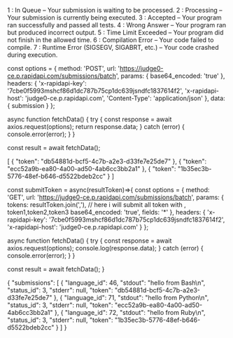 <!-- Judge0 Status Code  -->
1 : In Queue – Your submission is waiting to be processed.
2 : Processing – Your submission is currently being executed.
3 : Accepted – Your program ran successfully and passed all tests.
4 : Wrong Answer – Your program ran but produced incorrect output.
5 : Time Limit Exceeded – Your program did not finish in the allowed time.
6 : Compilation Error – Your code failed to compile.
7 : Runtime Error (SIGSEGV, SIGABRT, etc.) – Your code crashed during execution.


<!-- Judge0 get batch request API -->

const options = {
  method: 'POST',
  url: 'https://judge0-ce.p.rapidapi.com/submissions/batch',
  params: {
    base64_encoded: 'true'
  },
  headers: {
    'x-rapidapi-key': '7cbe0f5993mshcf86d1dc787b75cp1dc639jsndfc1837614f2',
    'x-rapidapi-host': 'judge0-ce.p.rapidapi.com',
    'Content-Type': 'application/json'
  },
  data: {
     submission
  }
 };

 async function fetchData() {
	try {
		const response = await axios.request(options);
        return response.data;
	} catch (error) {
		console.error(error);
	}
 }

 const result = await fetchData();

<!--  here result will be an array of token  -->
[
  {
    "token": "db54881d-bcf5-4c7b-a2e3-d33fe7e25de7"
  },
  {
    "token": "ecc52a9b-ea80-4a00-ad50-4ab6cc3bb2a1"
  },
  {
    "token": "1b35ec3b-5776-48ef-b646-d5522bdeb2cc"
  }
]


<!--  get batch submission result  API-->
const submitToken = async(resultToken)=>{
  const options = {
    method: 'GET',
    url: 'https://judge0-ce.p.rapidapi.com/submissions/batch',
    params: {
      tokens: resultToken.join(','), // here i will submit all token with , token1,token2,token3
      base64_encoded: 'true',
      fields: '*'
    },
    headers: {
      'x-rapidapi-key': '7cbe0f5993mshcf86d1dc787b75cp1dc639jsndfc1837614f2',
      'x-rapidapi-host': 'judge0-ce.p.rapidapi.com'
    }
  };

  async function fetchData() {
	 try {
		 const response = await axios.request(options);
		 console.log(response.data);
	 } catch (error) {
		 console.error(error);
	 }
  }

 const result = await fetchData();
}

<!-- here result return answer following format -->
{
  "submissions": [
    {
      "language_id": 46,
      "stdout": "hello from Bash\n",
      "status_id": 3,
      "stderr": null,
      "token": "db54881d-bcf5-4c7b-a2e3-d33fe7e25de7"
    },
    {
      "language_id": 71,
      "stdout": "hello from Python\n",
      "status_id": 3,
      "stderr": null,
      "token": "ecc52a9b-ea80-4a00-ad50-4ab6cc3bb2a1"
    },
    {
      "language_id": 72,
      "stdout": "hello from Ruby\n",
      "status_id": 3,
      "stderr": null,
      "token": "1b35ec3b-5776-48ef-b646-d5522bdeb2cc"
    }
  ]
}



